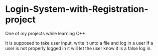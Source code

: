 # Login-System-with-Registration-project
One of my projects while learning C++

It is supposed to take user input, write it unto a file and log in a user
If a user is not properly logged in it will let the user know it is a false log in.
